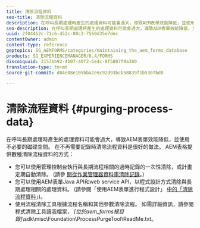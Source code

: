 ```yaml
---
title: 清除流程資料
seo-title: 清除流程資料
description: 在呼叫長期處理時產生的處理資料可能會過大，導致AEM表單效能降低，並使用不必要的磁碟空間。 瞭解如何清除流程資料。
seo-description: 在呼叫長期處理時產生的處理資料可能會過大，導致AEM表單效能降低，並使用不必要的磁碟空間。 瞭解如何清除流程資料。
uuid: 2f04452c-71c6-452c-88c2-7560d35e7dec
contentOwner: admin
content-type: reference
geptopics: SG_AEMFORMS/categories/maintaining_the_aem_forms_database
products: SG_EXPERIENCEMANAGER/6.4/FORMS
discoiquuid: 3157bb92-4b07-40f2-be4c-8f5807f9a380
translation-type: tm+mt
source-git-commit: d04e08e105bba2e6c92d93bcb58839f1b5307bd8

---
```



# 清除流程資料 {#purging-process-data}

在呼叫長期處理時產生的處理資料可能會過大，導致AEM表單效能降低，並使用不必要的磁碟空間。 在不再需要記錄時清除流程資料是很好的做法。 AEM表格提供數種清除流程資料的方式：

* 您可以使用管理控制台執行與長期流程相關的過時記錄的一次性清除，或計畫定期自動清除。 (請參 [閱從作業管理器資料庫清除記錄](/help/forms/using/admin-help/purge-records-job-manager-database.md#purge-records-from-the-job-manager-database)。)
* 您可以使用AEM表單Java API和web service API，以程式設計方式清除與長期處理相關的處理資料。 (請參閱「使用AEM表單進行程式設計」 [中的「清除流程資料](https://www.adobe.com/go/learn_aemforms_programming_63)」)。
* 使用流程清除工具根據流程名稱和其他參數清除流程。 如需詳細資訊，請參閱程式清除工具讀我檔案， *[位於aem_forms根目錄]*\sdk\misc\Foundation\ProcessPurgeTool\ReadMe.txt。

